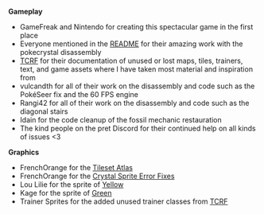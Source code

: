 **Gameplay**

- GameFreak and Nintendo for creating this spectacular game in the first place
- Everyone mentioned in the [README](/README.md) for their amazing work with the pokecrystal disassembly
- [TCRF](https://tcrf.net/) for their documentation of unused or lost maps, tiles, trainers, text, and game assets where I have taken most material and inspiration from
- vulcandth for all of their work on the disassembly and code such as the PokéSeer fix and the 60 FPS engine
- Rangi42 for all of their work on the disassembly and code such as the diagonal stairs
- Idain for the code cleanup of the fossil mechanic restauration
- The kind people on the pret Discord for their continued help on all kinds of issues <3

**Graphics**
- FrenchOrange for the [Tileset Atlas](https://www.deviantart.com/frenchorange/art/Pokemon-Generation-I-and-II-Tile-Atlas-948667086)
- FrenchOrange for the [Crystal Sprite Error Fixes](https://www.deviantart.com/frenchorange/art/Pokemon-Crystal-Sprite-Errors-918359380)
- Lou Lilie for the sprite of [Yellow](https://www.deviantart.com/loulilie/gallery/38635722/pokemon-sprites)
- Kage for the sprite of [Green](https://www.pokecommunity.com/showthread.php?p=7050285)
- Trainer Sprites for the added unused trainer classes from [TCRF](https://tcrf.net/Proto:Pok%C3%A9mon_Gold_and_Silver/Spaceworld_1999_Demo/Graphic_Differences#Trainer_Sprites)